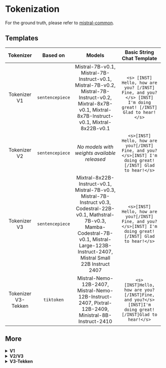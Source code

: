 # Tokenization            

For the ground truth, please refer to [mistral-common](https://github.com/mistralai/mistral-common).

## Templates

| Tokenizer               | Based on                 |  Models                | Basic String Chat Template                                                 |
|:-------------------------:|:--------------------------:|:--------------------------:|:---------------------------------------------------------------------:|
| Tokenizer V1            | `sentencepiece`          | Mistral-7B-v0.1, Mistral-7B-Instruct-v0.1, Mistral-7B-v0.2, Mistral-7B-Instruct-v0.2, Mixtral-8x7B-v0.1, Mixtral-8x7B-Instruct-v0.1, Mixtral-8x22B-v0.1          | `<s> [INST] Hello, how are you? [/INST] Fine, and you?</s> [INST] I'm doing great! [/INST] Glad to hear!</s>`          |
| Tokenizer V2         | `sentencepiece`          | *No models with weights available released*          | `<s>[INST] Hello, how are you?[/INST] Fine, and you?</s>[INST] I'm doing great![/INST] Glad to hear!</s>`            |
| Tokenizer V3         | `sentencepiece`          | Mixtral-8x22B-Instruct-v0.1, Mistral-7B-v0.3, Mistral-7B-Instruct v0.3, Codestral-22B-v0.1, Mathstral-7B-v0.3, Mamba-Codestral-7B-v0.1, Mistral-Large-123B-Instruct-2407, Mistral Small 22B Instruct 2407           | `<s>[INST] Hello, how are you?[/INST] Fine, and you?</s>[INST] I'm doing great![/INST] Glad to hear!</s>`            |
| Tokenizer V3-Tekken     | `tiktoken`               | Mistral-Nemo-12B-2407, Mistral-Nemo-12B-Instruct-2407, Pixtral-12B-2409, Ministral-8B-Instruct-2410         | `<s>[INST]Hello, how are you?[/INST]Fine, and you?</s>[INST]I'm doing great![/INST]Glad to hear!</s>`            |

## More

<details>

<summary><b>V1</b></summary>

### Tokenizer V1

The chat template for Tokenizer V1 is as follows:

```
<s> [INST] Hello, how are you? [/INST] Fine, and you?</s> [INST] I'm doing great! [/INST] Glad to hear!</s>
```
<sub><sup>With mistral-common, the system prompt is prepended to the first user message by default (feel free to customise it)</sup></sub>

**Jinja Template:**

```jinja
{{ bos_token }}
{% for message in messages %}
    {% if (message['role'] == 'user') != (loop.index0 % 2 == 0) %}
        {{ raise_exception('Conversation roles must alternate user/assistant/user/assistant/...') }}
    {% endif %}
    {% if message['role'] == 'user' %}
        {{ ' [INST] ' + message['content'] + ' [/INST]' }}
    {% elif message['role'] == 'assistant' %}
        {{ ' ' + message['content'] + eos_token }}
    {% else %}
        {{ raise_exception('Only user and assistant roles are supported!') }}
    {% endif %}
{% endfor %}
```

**Encoding Code Sample:**

```python
BOS_ID
+ encode("[INST] Hello, how are you? [/INST]")
+ encode("Fine, and you?") + EOS_ID
+ encode("[INST] I'm doing great! [/INST]")
+ encode("Glad to hear!") + EOS_ID
```

</details>

<details>

<summary><b>V2/V3</b></summary>

### Tokenizer V2/V3

The chat template for Tokenizer V2 and V3 is as follows:

```
<s>[INST] Hello, how are you?[/INST] Fine, and you?</s>[INST] I'm doing great![/INST] Glad to hear!</s>
```
<sub><sup>With mistral-common, the system prompt is prepended to the last user message by default (feel free to customise it)</sup></sub>
<sub><sup>The main difference between V2 and V3 regards tool calling.</sup></sub>

**Jinja Template:**

```jinja
{{ bos_token }}
{% for message in messages %}
    {% if (message['role'] == 'user') != (loop.index0 % 2 == 0) %}
        {{ raise_exception('Conversation roles must alternate user/assistant/user/assistant/...') }}
    {% endif %}
    {% if message['role'] == 'user' %}
        {{ '[INST] ' + message['content'] + '[/INST]' }}
    {% elif message['role'] == 'assistant' %}
        {{ ' ' + message['content'] + eos_token }}
    {% else %}
        {{ raise_exception('Only user and assistant roles are supported!') }}
    {% endif %}
{% endfor %}
```

**Encoding Code Sample:**

```python
BOS_ID
+ INST_ID
+ encode("Hello, how are you?")
+ /INST_ID
+ encode("Fine, and you?") + EOS_ID
+ INST_ID
+ encode("I'm doing great!")
+ /INST_ID
+ encode("Glad to hear!") + EOS_ID
```

</details>

<details>

<summary><b>V3-Tekken</b></summary>

### Tokenizer V3-Tekken

The chat template for Tokenizer V3-Tekken is as follows:

```
<s>[INST]Hello, how are you?[/INST]Fine, and you?</s>[INST]I'm doing great![/INST]Glad to hear!</s>
```

**Jinja Template:**

```jinja
{{ bos_token }}
{% for message in messages %}
    {% if (message['role'] == 'user') != (loop.index0 % 2 == 0) %}
        {{ raise_exception('Conversation roles must alternate user/assistant/user/assistant/...') }}
    {% endif %}
    {% if message['role'] == 'user' %}
        {{ '[INST]' + message['content'] + '[/INST]' }}
    {% elif message['role'] == 'assistant' %}
        {{ message['content'] + eos_token }}
    {% else %}
        {{ raise_exception('Only user and assistant roles are supported!') }}
    {% endif %}
{% endfor %}
```

**Encoding Code Sample:**

```python
BOS_ID
+ INST_ID
+ encode("Hello, how are you?")
+ /INST_ID
+ encode("Fine, and you?") + EOS_ID
+ INST_ID
+ encode("I'm doing great!")
+ /INST_ID
+ encode("Glad to hear!") + EOS_ID
```

</details>
